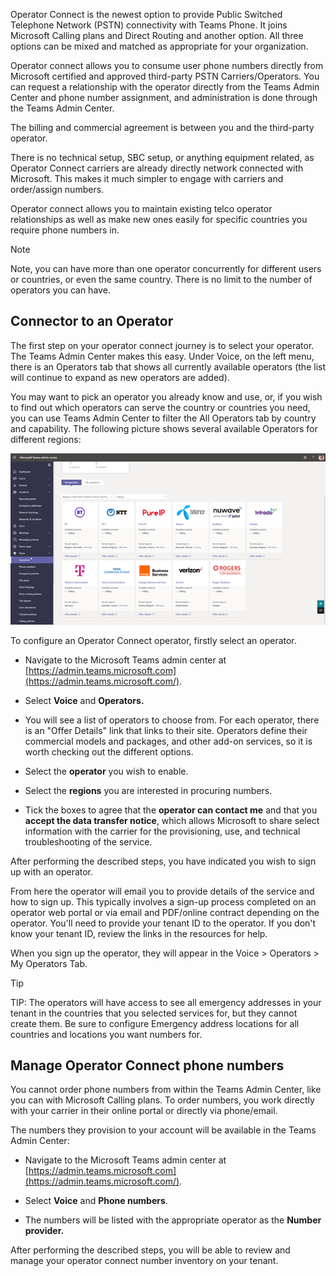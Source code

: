 Operator Connect is the newest option to provide Public Switched Telephone Network (PSTN) connectivity with Teams Phone. It joins Microsoft Calling plans and Direct Routing and another option. All three options can be mixed and matched as appropriate for your organization.

Operator connect allows you to consume user phone numbers directly from Microsoft certified and approved third-party PSTN Carriers/Operators. You can request a relationship with the operator directly from the Teams Admin Center and phone number assignment, and administration is done through the Teams Admin Center.

The billing and commercial agreement is between you and the third-party operator.

There is no technical setup, SBC setup, or anything equipment related, as Operator Connect carriers are already directly network connected with Microsoft. This makes it much simpler to engage with carriers and order/assign numbers.

Operator connect allows you to maintain existing telco operator relationships as well as make new ones easily for specific countries you require phone numbers in.

> [!NOTE]
> Note, you can have more than one operator concurrently for different users or countries, or even the same country. There is no limit to the number of operators you can have.

## Connector to an Operator

The first step on your operator connect journey is to select your operator. The Teams Admin Center makes this easy. Under Voice, on the left menu, there is an Operators tab that shows all currently available operators (the list will continue to expand as new operators are added).

You may want to pick an operator you already know and use, or, if you wish to find out which operators can serve the country or countries you need, you can use Teams Admin Center to filter the All Operators tab by country and capability. The following picture shows several available Operators for different regions:

![Operator Connect in the Teams Admin Center](../media/operator-connect-setting.png)


To configure an Operator Connect operator, firstly select an operator.
- Navigate to the Microsoft Teams admin center at [https://admin.teams.microsoft.com](https://admin.teams.microsoft.com/).

- Select **Voice** and **Operators.**

- You will see a list of operators to choose from. For each operator, there is an "Offer Details" link that links to their site. Operators define their commercial models and packages, and other add-on services, so it is worth checking out the different options.

- Select the **operator** you wish to enable.

- Select the **regions** you are interested in procuring numbers.

- Tick the boxes to agree that the **operator can contact me** and that you **accept the data transfer notice**, which allows Microsoft to share select information with the carrier for the provisioning, use, and technical troubleshooting of the service.

After performing the described steps, you have indicated you wish to sign up with an operator.

From here the operator will email you to provide details of the service and how to sign up. This typically involves a sign-up process completed on an operator web portal or via email and PDF/online contract depending on the operator. You'll need to provide your tenant ID to the operator. If you don't know your tenant ID, review the links in the resources for help.

When you sign up the operator, they will appear in the Voice > Operators > My Operators Tab.

> [!TIP]
> TIP: The operators will have access to see all emergency addresses in your tenant in the countries that you selected services for, but they cannot create them. Be sure to configure Emergency address locations for all countries and locations you want numbers for.

## Manage Operator Connect phone numbers

You cannot order phone numbers from within the Teams Admin Center, like you can with Microsoft Calling plans. To order numbers, you work directly with your carrier in their online portal or directly via phone/email.

The numbers they provision to your account will be available in the Teams Admin Center:

- Navigate to the Microsoft Teams admin center at [https://admin.teams.microsoft.com](https://admin.teams.microsoft.com/).

- Select **Voice** and **Phone numbers**.

- The numbers will be listed with the appropriate operator as the **Number provider.**

After performing the described steps, you will be able to review and manage your operator connect number inventory on your tenant.

